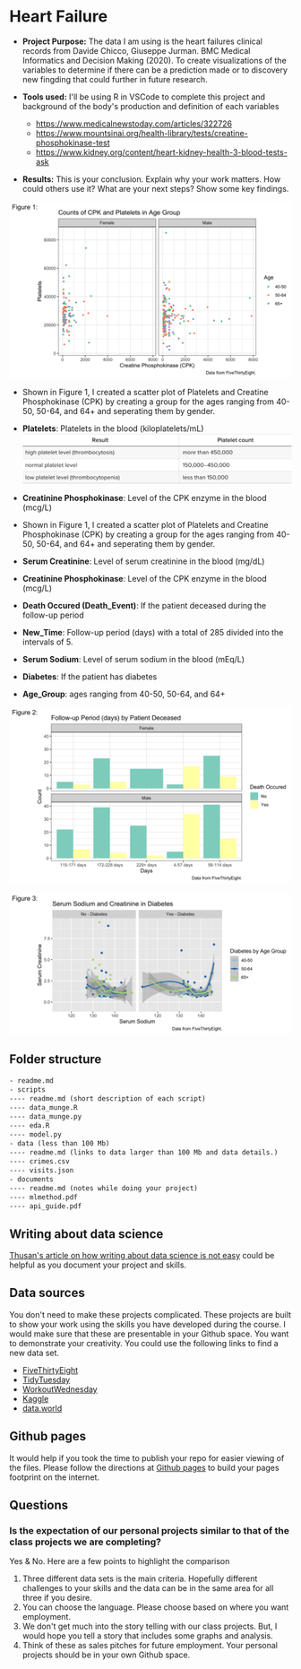 # Heart Failure

- __Project Purpose:__ 
 The data I am using is the heart failures clinical records from Davide Chicco, Giuseppe Jurman. BMC Medical Informatics and Decision Making (2020). To create visualizations of the variables to determine if there can be a prediction made or to discovery new fingding that could further in future research.
- __Tools used:__ 
I'll be using R in VSCode to complete this project and background of the body's production and definition of each variables
    - https://www.medicalnewstoday.com/articles/322726
    - https://www.mountsinai.org/health-library/tests/creatine-phosphokinase-test
    - https://www.kidney.org/content/heart-kidney-health-3-blood-tests-ask


- __Results:__ This is your conclusion.  Explain why your work matters.  How could others use it?  What are your next steps? Show some key findings.

![](documents/fig_1R.png)

- Shown in Figure 1, I created a scatter plot of Platelets and Creatine Phosphokinase (CPK) by creating a group for the ages ranging from 40-50, 50-64, and 64+ and seperating them by gender. 

- __Platelets__: Platelets in the blood (kiloplatelets/mL)
![](documents/platelets.png)

- __Creatinine Phosphokinase__: Level of the CPK enzyme in the blood (mcg/L)

- Shown in Figure 1, I created a scatter plot of Platelets and Creatine Phosphokinase (CPK) by creating a group for the ages ranging from 40-50, 50-64, and 64+ and seperating them by gender. 

- __Serum Creatinine__: Level of serum creatinine in the blood (mg/dL)
- __Creatinine Phosphokinase__: Level of the CPK enzyme in the blood (mcg/L)
- __Death Occured (Death_Event)__: If the patient deceased during the follow-up period
- __New_Time__: Follow-up period (days) with a total of 285 divided into the intervals of 5.
- __Serum Sodium__: Level of serum sodium in the blood (mEq/L)
- __Diabetes__: If the patient has diabetes
- __Age_Group__: ages ranging from 40-50, 50-64, and 64+



![](documents/fig_2R.png)




![](documents/fig_3R.png)
## Folder structure

```
- readme.md
- scripts
---- readme.md (short description of each script)
---- data_munge.R
---- data_munge.py
---- eda.R
---- model.py
- data (less than 100 Mb)
---- readme.md (links to data larger than 100 Mb and data details.)
---- crimes.csv
---- visits.json
- documents
---- readme.md (notes while doing your project)
---- mlmethod.pdf
---- api_guide.pdf
```

## Writing about data science

[Thusan's article on how writing about data science is not easy](https://towardsdatascience.com/lets-admit-it-writing-about-data-science-is-not-easy-37a376777d36) could be helpful as you document your project and skills.

## Data sources

You don't need to make these projects complicated. These projects are built to show your work using the skills you have developed during the course. I would make sure that these are presentable in your Github space. You want to demonstrate your creativity. You could use the following links to find a new data set. 

- [FiveThirtyEight](https://github.com/fivethirtyeight/data)
- [TidyTuesday](https://github.com/rfordatascience/tidytuesday)
- [WorkoutWednesday](http://www.workout-wednesday.com/)
- [Kaggle](https://www.kaggle.com/datasets)
- [data.world](https://data.world/search?context=community&entryTypeLabel=dataset&q=free+data&type=all)

## Github pages

It would help if you took the time to publish your repo for easier viewing of the files.  Please follow the directions at [Github pages](https://pages.github.com/) to build your pages footprint on the internet.

## Questions

### Is the expectation of our personal projects similar to that of the class projects we are completing?

Yes & No. Here are a few points to highlight the comparison

1. Three different data sets is the main criteria. Hopefully different challenges to your skills and the data can be in the same area for all three if you desire.
2. You can choose the language. Please choose based on where you want employment.
3. We don't get much into the story telling with our class projects.  But, I would hope you tell a story that includes some graphs and analysis.
4. Think of these as sales pitches for future employment. Your personal projects should be in your own Github space.
